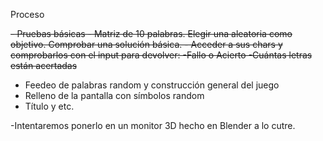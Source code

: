 Proceso

~~- Pruebas básicas
	- Matriz de 10 palabras. Elegir una aleatoria como objetivo. Comprobar una solución básica. 
	- Acceder a sus chars y comprobarlos con el input para devolver: 
		-Fallo o Acierto
		-Cuántas letras están acertadas~~
- Feedeo de palabras random y construcción general del juego
- Relleno de la pantalla con símbolos random
- Título y etc.

-Intentaremos ponerlo en un monitor 3D hecho en Blender a lo cutre.
